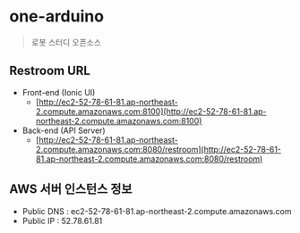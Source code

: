 # one-arduino
> 로봇 스터디 오픈소스

## Restroom  URL
- Front-end (Ionic UI)
	- [http://ec2-52-78-61-81.ap-northeast-2.compute.amazonaws.com:8100](http://ec2-52-78-61-81.ap-northeast-2.compute.amazonaws.com:8100)
- Back-end (API Server)
	- [http://ec2-52-78-61-81.ap-northeast-2.compute.amazonaws.com:8080/restroom](http://ec2-52-78-61-81.ap-northeast-2.compute.amazonaws.com:8080/restroom)

## AWS 서버 인스턴스 정보
- Public DNS : ec2-52-78-61-81.ap-northeast-2.compute.amazonaws.com
- Public IP : 52.78.61.81
